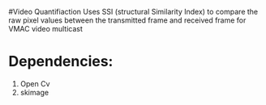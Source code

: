 #Video Quantifiaction
Uses SSI (structural Similarity Index) to compare the raw pixel values 
between the transmitted frame and received frame for VMAC video multicast 

# Dependencies:
1) Open Cv 
2) skimage 

